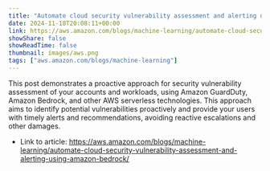 ```yaml
---
title: "Automate cloud security vulnerability assessment and alerting using Amazon Bedrock"
date: 2024-11-18T20:08:11+00:00
link: https://aws.amazon.com/blogs/machine-learning/automate-cloud-security-vulnerability-assessment-and-alerting-using-amazon-bedrock/
showShare: false
showReadTime: false
thumbnail: images/aws.png
tags: ["aws.amazon.com/blogs/machine-learning"]
---
```

This post demonstrates a proactive approach for security vulnerability assessment of your accounts and workloads, using Amazon GuardDuty, Amazon Bedrock, and other AWS serverless technologies. This approach aims to identify potential vulnerabilities proactively and provide your users with timely alerts and recommendations, avoiding reactive escalations and other damages.

- Link to article: https://aws.amazon.com/blogs/machine-learning/automate-cloud-security-vulnerability-assessment-and-alerting-using-amazon-bedrock/